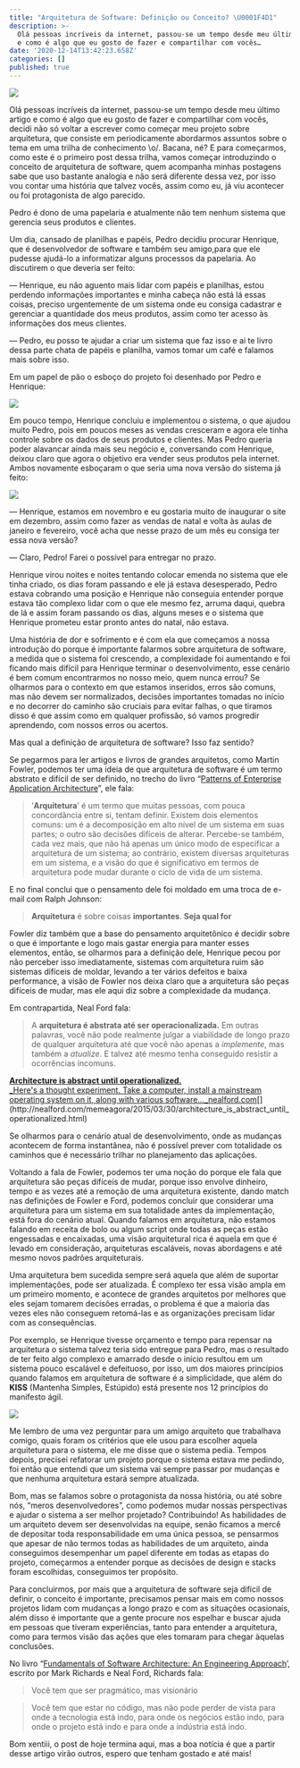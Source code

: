 ```yaml
---
title: "Arquitetura de Software: Definição ou Conceito? \U0001F4D1"
description: >-
  Olá pessoas incríveis da internet, passou-se um tempo desde meu último artigo
  e como é algo que eu gosto de fazer e compartilhar com vocês…
date: '2020-12-14T13:42:23.658Z'
categories: []
published: true
---
```


![](./asset-1.png)

Olá pessoas incríveis da internet, passou-se um tempo desde meu último artigo e como é algo que eu gosto de fazer e compartilhar com vocês, decidi não só voltar a escrever como começar meu projeto sobre arquitetura, que consiste em periodicamente abordarmos assuntos sobre o tema em uma trilha de conhecimento \\o/. Bacana, né? E para começarmos, como este é o primeiro post dessa trilha, vamos começar introduzindo o conceito de arquitetura de software, quem acompanha minhas postagens sabe que uso bastante analogia e não será diferente dessa vez, por isso vou contar uma história que talvez vocês, assim como eu, já viu acontecer ou foi protagonista de algo parecido.

Pedro é dono de uma papelaria e atualmente não tem nenhum sistema que gerencia seus produtos e clientes.

Um dia, cansado de planilhas e papéis, Pedro decidiu procurar Henrique, que é desenvolvedor de software e também seu amigo,para que ele pudesse ajudá-lo a informatizar alguns processos da papelaria. Ao discutirem o que deveria ser feito:

— Henrique, eu não aguento mais lidar com papéis e planilhas, estou perdendo informações importantes e minha cabeça não está lá essas coisas, preciso urgentemente de um sistema onde eu consiga cadastrar e gerenciar a quantidade dos meus produtos, assim como ter acesso às informações dos meus clientes.

— Pedro, eu posso te ajudar a criar um sistema que faz isso e ai te livro dessa parte chata de papéis e planilha, vamos tomar um café e falamos mais sobre isso.

Em um papel de pão o esboço do projeto foi desenhado por Pedro e Henrique:

![](./asset-2.jpeg)

Em pouco tempo, Henrique concluiu e implementou o sistema, o que ajudou muito Pedro, pois em poucos meses as vendas cresceram e agora ele tinha controle sobre os dados de seus produtos e clientes. Mas Pedro queria poder alavancar ainda mais seu negócio e, conversando com Henrique, deixou claro que agora o objetivo era vender seus produtos pela internet. Ambos novamente esboçaram o que seria uma nova versão do sistema já feito:

![](./asset-3.jpeg)

— Henrique, estamos em novembro e eu gostaria muito de inaugurar o site em dezembro, assim como fazer as vendas de natal e volta às aulas de janeiro e fevereiro, você acha que nesse prazo de um mês eu consiga ter essa nova versão?

— Claro, Pedro! Farei o possível para entregar no prazo.

Henrique virou noites e noites tentando colocar emenda no sistema que ele tinha criado, os dias foram passando e ele já estava desesperado, Pedro estava cobrando uma posição e Henrique não conseguia entender porque estava tão complexo lidar com o que ele mesmo fez, arruma daqui, quebra de lá e assim foram passando os dias, alguns meses e o sistema que Henrique prometeu estar pronto antes do natal, não estava.

Uma história de dor e sofrimento e é com ela que começamos a nossa introdução do porque é importante falarmos sobre arquitetura de software, a medida que o sistema foi crescendo, a complexidade foi aumentando e foi ficando mais difícil para Henrique terminar o desenvolvimento, esse cenário é bem comum encontrarmos no nosso meio, quem nunca errou? Se olharmos para o contexto em que estamos inseridos, erros são comuns, mas não devem ser normalizados, decisões importantes tomadas no início e no decorrer do caminho são cruciais para evitar falhas, o que tiramos disso é que assim como em qualquer profissão, só vamos progredir aprendendo, com nossos erros ou acertos.

Mas qual a definição de arquitetura de software? Isso faz sentido?

Se pegarmos para ler artigos e livros de grandes arquitetos, como Martin Fowler, podemos ter uma ideia de que arquitetura de software é um termo abstrato e difícil de ser definido, no trecho do livro “[Patterns of Enterprise Application Architecture](https://www.amazon.com.br/Patterns-Enterprise-Application-Architecture-Martin/dp/0321127420/ref=pd_lpo_14_t_0/134-3449811-6133320?_encoding=UTF8&pd_rd_i=0321127420&pd_rd_r=b3263a1f-47a3-42cd-ab41-fe76cb2c04f3&pd_rd_w=EApAi&pd_rd_wg=Qgkeo&pf_rd_p=e7e26e7d-6256-4aae-92f9-7ffa337ed626&pf_rd_r=Q1A9T2TY11SD0GN1EECC&psc=1&refRID=Q1A9T2TY11SD0GN1EECC)”, ele fala:

> ‘**Arquitetura**’ é um termo que muitas pessoas, com pouca concordância entre si, tentam definir. Existem dois elementos comuns: um é a decomposição em alto nível de um sistema em suas partes; o outro são decisões difíceis de alterar. Percebe-se também, cada vez mais, que não há apenas um único modo de especificar a arquitetura de um sistema; ao contrário, existem diversas arquiteturas em um sistema, e a visão do que é significativo em termos de arquitetura pode mudar durante o ciclo de vida de um sistema.

E no final conclui que o pensamento dele foi moldado em uma troca de e-mail com Ralph Johnson:

> **Arquitetura** é sobre coisas **importantes**. **Seja qual for**

Fowler diz também que a base do pensamento arquitetônico é decidir sobre o que é importante e logo mais gastar energia para manter esses elementos, então, se olharmos para a definição dele, Henrique pecou por não perceber isso imediatamente, sistemas com arquitetura ruim são sistemas difíceis de moldar, levando a ter vários defeitos e baixa performance, a visão de Fowler nos deixa claro que a arquitetura são peças difíceis de mudar, mas ele aqui diz sobre a complexidade da mudança.

Em contrapartida, Neal Ford fala:

> A **arquitetura é abstrata até ser operacionalizada.** Em outras palavras, você não pode realmente julgar a viabilidade de longo prazo de qualquer arquitetura até que você não apenas a _implemente_, mas também a _atualize_. E talvez até mesmo tenha conseguido resistir a ocorrências incomuns.

[**Architecture is abstract until operationalized.**  
_Here's a thought experiment. Take a computer, install a mainstream operating system on it, along with various software…_nealford.com](http://nealford.com/memeagora/2015/03/30/architecture_is_abstract_until_operationalized.html "http://nealford.com/memeagora/2015/03/30/architecture_is_abstract_until_operationalized.html")[](http://nealford.com/memeagora/2015/03/30/architecture_is_abstract_until_operationalized.html)

Se olharmos para o cenário atual de desenvolvimento, onde as mudanças acontecem de forma instantânea, não é possível prever com totalidade os caminhos que é necessário trilhar no planejamento das aplicações.

Voltando a fala de Fowler, podemos ter uma noção do porque ele fala que arquitetura são peças difíceis de mudar, porque isso envolve dinheiro, tempo e as vezes até a remoção de uma arquitetura existente, dando match nas definições de Fowler e Ford, podemos concluir que considerar uma arquitetura para um sistema em sua totalidade antes da implementação, está fora do cenário atual. Quando falamos em arquitetura, não estamos falando em receita de bolo ou algum script onde todas as peças estão engessadas e encaixadas, uma visão arquitetural rica é aquela em que é levado em consideração, arquiteturas escaláveis, novas abordagens e até mesmo novos padrões arquiteturais.

Uma arquitetura bem sucedida sempre será aquela que além de suportar implementações, pode ser atualizada. É complexo ter essa visão ampla em um primeiro momento, e acontece de grandes arquitetos por melhores que eles sejam tomarem decisões erradas, o problema é que a maioria das vezes eles não conseguem retomá-las e as organizações precisam lidar com as consequências.

Por exemplo, se Henrique tivesse orçamento e tempo para repensar na arquitetura o sistema talvez teria sido entregue para Pedro, mas o resultado de ter feito algo complexo e amarrado desde o início resultou em um sistema pouco escalável e defeituoso, por isso, um dos maiores princípios quando falamos em arquitetura de software é a simplicidade, que além do **KISS** (Mantenha Simples, Estúpido) está presente nos 12 princípios do manifesto ágil.

![](./asset-4.jpeg)

Me lembro de uma vez perguntar para um amigo arquiteto que trabalhava comigo, quais foram os critérios que ele usou para escolher aquela arquitetura para o sistema, ele me disse que o sistema pedia. Tempos depois, precisei refatorar um projeto porque o sistema estava me pedindo, foi então que entendi que um sistema vai sempre passar por mudanças e que nenhuma arquitetura estará sempre atualizada.

Bom, mas se falamos sobre o protagonista da nossa história, ou até sobre nós, “meros desenvolvedores”, como podemos mudar nossas perspectivas e ajudar o sistema a ser melhor projetado? Contribuindo! As habilidades de um arquiteto devem ser desenvolvidas na equipe, senão ficamos a mercê de depositar toda responsabilidade em uma única pessoa, se pensarmos que apesar de não termos todas as habilidades de um arquiteto, ainda conseguimos desempenhar um papel diferente em todas as etapas do projeto, começarmos a entender porque as decisões de design e stacks foram escolhidas, conseguimos ter propósito.

Para concluirmos, por mais que a arquitetura de software seja difícil de definir, o conceito é importante, precisamos pensar mais em como nossos projetos lidam com mudanças a longo prazo e com as situações ocasionais, além disso é importante que a gente procure nos espelhar e buscar ajuda em pessoas que tiveram experiências, tanto para entender a arquitetura, como para termos visão das ações que eles tomaram para chegar àquelas conclusões.

No livro “[Fundamentals of Software Architecture: An Engineering Approach](https://www.amazon.com.br/Fundamentals-Software-Architecture-Neal-Ford/dp/1492043451)’, escrito por Mark Richards e Neal Ford, Richards fala:

> Você tem que ser pragmático, mas visionário

> Você tem que estar no código, mas não pode perder de vista para onde a tecnologia está indo, para onde os negócios estão indo, para onde o projeto está indo e para onde a indústria está indo.

Bom xentiii, o post de hoje termina aqui, mas a boa notícia é que a partir desse artigo virão outros, espero que tenham gostado e até mais!